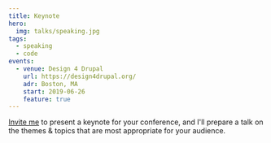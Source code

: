 ```yaml
---
title: Keynote
hero:
  img: talks/speaking.jpg
tags:
  - speaking
  - code
events:
  - venue: Design 4 Drupal
    url: https://design4drupal.org/
    adr: Boston, MA
    start: 2019-06-26
    feature: true
---
```


[Invite me](/contact/)
to present a keynote for your conference,
and I'll prepare a talk on the
themes & topics that are most appropriate
for your audience.
